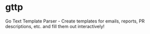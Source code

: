 # gttp
Go Text Template Parser - Create templates for emails, reports, PR descriptions, etc. and fill them out interactively!
